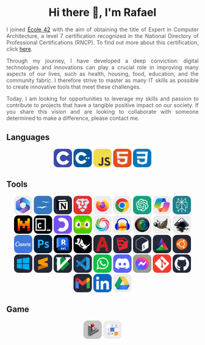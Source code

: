 ### 
<h1 align="center">Hi there 👋, I'm Rafael</h1>

<div style="text-align: justify; color: #555;">

I joined [École 42](https://42.fr/en/homepage/) with the aim of obtaining the title of Expert in Computer Architecture, a level 7 certification recognized in the National Directory of Professional Certifications (RNCP). To find out more about this certification, click [here](https://www.francecompetences.fr/recherche/rncp/36137/).

Through my journey, I have developed a deep conviction: digital technologies and innovations can play a crucial role in improving many aspects of our lives, such as health, housing, food, education, and the community fabric. I therefore strive to master as many IT skills as possible to create innovative tools that meet these challenges.

Today, I am looking for opportunities to leverage my skills and passion to contribute to projects that have a tangible positive impact on our society. If you share this vision and are looking to collaborate with someone determined to make a difference, please contact me.
</div>

## Languages
<p align="center">
    <img src="https://github.com/raveriss/skill-icons/blob/main/C.png?raw=true" height="48" />
    <img src="https://github.com/raveriss/skill-icons/blob/main/CPP.png?raw=true?raw=true" height="48" />
    <img src="https://github.com/raveriss/skill-icons/blob/main/JavaScript.png?raw=true?raw=true" height="48" />
    <img src="https://github.com/raveriss/skill-icons/blob/main/HTML.png?raw=true?raw=true" height="48" />
    <img src="https://github.com/raveriss/skill-icons/blob/main/CSS.png?raw=true?raw=true" height="48" />
</p>

## Tools
<p align="center">
    <a/>
        <img src="https://github.com/raveriss/skill-icons/blob/main/Microsoft_365.png?raw=true" height="48" />
        <img src="https://github.com/raveriss/skill-icons/blob/main/openoffice.png?raw=true?raw=true" height="48" />
        <img src="https://github.com/raveriss/skill-icons/blob/main/Notion-Dark.png?raw=true?raw=true" height="48" />
        <img src="https://github.com/raveriss/skill-icons/blob/main/brave.png?raw=true?raw=true" height="48" />
        <img src="https://github.com/raveriss/skill-icons/blob/main/firefox.png?raw=true?raw=true" height="48" />
        <img src="https://github.com/raveriss/skill-icons/blob/main/icone_crome.png?raw=true?raw=true" height="48" />
        <img src="https://github.com/raveriss/skill-icons/blob/main/chatgpt.png?raw=true?raw=true" height="48" />
        <img src="https://github.com/raveriss/skill-icons/blob/main/copilot.png?raw=true?raw=true" height="48" />
        <img src="https://github.com/raveriss/skill-icons/blob/main/perplexity.png?raw=true?raw=true" height="48" />
        <img src="https://github.com/raveriss/skill-icons/blob/main/mistral.png?raw=true?raw=true" height="48" />
        <img src="https://github.com/raveriss/skill-icons/blob/main/codecademy.png?raw=true?raw=true" height="48" />
        <img src="https://github.com/raveriss/skill-icons/blob/main/openclassroom.png?raw=true?raw=true" height="48" />
        <img src="https://github.com/raveriss/skill-icons/blob/main/duolingo.png?raw=true?raw=true" height="48" />
        <img src="https://github.com/raveriss/skill-icons/blob/main/sololearn.png?raw=true?raw=true" height="48" />
        <img src="https://github.com/raveriss/skill-icons/blob/main/icone_audacity.png?raw=true?raw=true" height="48" />
        <img src="https://github.com/raveriss/skill-icons/blob/main/icone_simple_screen_recorder.png?raw=true?raw=true" height="48" />
        <img src="https://github.com/raveriss/skill-icons/blob/main/gimp.png?raw=true?raw=true" height="48" />
        <img src="https://github.com/raveriss/skill-icons/blob/main/inkscape.png?raw=true?raw=true" height="48" />
        <img src="https://github.com/raveriss/skill-icons/blob/main/canva.png?raw=true?raw=true" height="48" />
        <img src="https://github.com/raveriss/skill-icons/blob/main/Photoshop.png?raw=true?raw=true" height="48" />
        <img src="https://github.com/raveriss/skill-icons/blob/main/revit.png?raw=true?raw=true" height="48" />
        <img src="https://github.com/raveriss/skill-icons/blob/main/rhinoceros.png?raw=true?raw=true" height="48" />
        <img src="https://github.com/raveriss/skill-icons/blob/main/AutoCAD-Dark.png?raw=true?raw=true" height="48" />
        <img src="https://github.com/raveriss/skill-icons/blob/main/Sketchup-Dark.png?raw=true?raw=true" height="48" />
        <img src="https://github.com/raveriss/skill-icons/blob/main/Bash-Dark.png?raw=true?raw=true" height="48" />
        <img src="https://github.com/raveriss/skill-icons/blob/main/CMake-Dark.png?raw=true?raw=true" height="48" />
        <img src="https://github.com/raveriss/skill-icons/blob/main/Ubuntu-Dark.png?raw=true?raw=true" height="48" />
        <img src="https://github.com/raveriss/skill-icons/blob/main/Windows-Dark.png?raw=true?raw=true" height="48" />
        <img src="https://github.com/raveriss/skill-icons/blob/main/Sublime-Dark.png?raw=true?raw=true" height="48" />
        <img src="https://github.com/raveriss/skill-icons/blob/main/VIM-Dark.png?raw=true?raw=true" height="48" />
        <img src="https://github.com/raveriss/skill-icons/blob/main/VSCode-Dark.png?raw=true?raw=true" height="48" />
        <img src="https://github.com/raveriss/skill-icons/blob/main/whatsapp.png?raw=true?raw=true" height="48" />
        <img src="https://github.com/raveriss/skill-icons/blob/main/Discord.png?raw=true?raw=true" height="48" />
        <img src="https://github.com/raveriss/skill-icons/blob/main/messenger-icon.png?raw=true?raw=true" height="48" />
        <img src="https://github.com/raveriss/skill-icons/blob/main/Git.png?raw=true?raw=true" height="48" />
        <img src="https://github.com/raveriss/skill-icons/blob/main/Github-Dark.png?raw=true?raw=true" height="48" />
        <img src="https://github.com/raveriss/skill-icons/blob/main/Gmail-Dark.png?raw=true?raw=true" height="48" />
        <img src="https://github.com/raveriss/skill-icons/blob/main/LinkedIn.png?raw=true?raw=true" height="48" />
        <img src="https://github.com/raveriss/skill-icons/blob/main/icone_drive.png?raw=true?raw=true" height="48" />
    </a>
</p>

## Game
<p align="center">
    <img src="https://github.com/raveriss/skill-icons/blob/main/icone_hocus.png?raw=true?raw=true" height="48" />
    <img src="https://github.com/raveriss/skill-icons/blob/main/icone_nonogram.png?raw=true?raw=true" height="48" />
</p>



